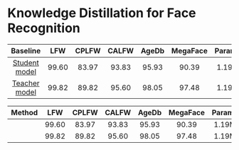 # Knowledge Distillation for Face Recognition

| Baseline | LFW | CPLFW | CALFW | AgeDb | MegaFace | Params | Macs | Models&Logs |
| :---: | :---: | :---: | :---: | :---: | :---: | :---: | :---: | :---: |
| [Student model](https://arxiv.org/abs/1804.07573)   | 99.60 | 83.97 | 93.83 | 95.93 |	90.39 | 1.19M | 227.57M | [Google](),[Baidu]():bmpn |
| [Teacher model](https://arxiv.org/abs/1804.07573)   | 99.82 | 89.82 | 95.60 | 98.05 |	97.48 | 1.19M | 227.57M | [Google](),[Baidu]():bmpn |

| Method | LFW | CPLFW | CALFW | AgeDb | MegaFace | Params | Macs | Models&Logs |
| :---: | :---: | :---: | :---: | :---: | :---: | :---: | :---: | :---: |
| [](https://arxiv.org/abs/1804.07573)   | 99.60 | 83.97 | 93.83 | 95.93 |	90.39 | 1.19M | 227.57M | [Google](),[Baidu]():bmpn |
| [](https://arxiv.org/abs/1804.07573)   | 99.82 | 89.82 | 95.60 | 98.05 |	97.48 | 1.19M | 227.57M | [Google](),[Baidu]():bmpn |


